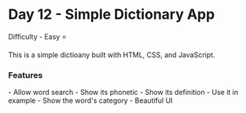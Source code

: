 <h1> Day 12 - Simple Dictionary App</h1>

Difficulty - Easy :star:

This is a simple dictioany built with HTML, CSS, and JavaScript. 

<h3>Features</h3>
 - Allow word search
 - Show its phonetic
 - Show its definition
 - Use it in example
 - Show the word's category
 - Beautiful UI